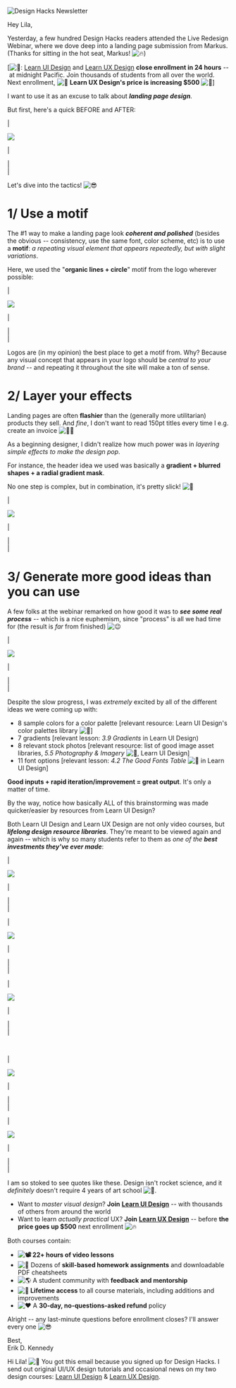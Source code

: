 ![Design Hacks Newsletter](https://ci5.googleusercontent.com/proxy/i5lB1CJkqmPPaNTz9WbHdJYqCYPsDwcovaQPtOyfwrRaEAYFcSlFq2zOFkrvKh8PkEsKV2XICb6f25qqLji4GSBG02oQz5aqm2n3=s0-d-e1-ft#https://learnui.design/extras/img/dh-email-header-hd.png)

Hey Lila,

Yesterday, a few hundred Design Hacks readers attended the Live Redesign Webinar, where we dove deep into a landing page submission from Markus. (Thanks for sitting in the hot seat, Markus! ![🔥](https://fonts.gstatic.com/s/e/notoemoji/15.0/1f525/36.png))

[![📣](https://fonts.gstatic.com/s/e/notoemoji/15.0/1f4e3/36.png): [Learn UI Design](https://click.convertkit-mail.com/gku986k67dc5hdkq9nwsr/qvh93733s7h83qxzlzfl/aHR0cHM6Ly9sZWFybnVpLmRlc2lnbg==) and [Learn UX Design](https://click.convertkit-mail.com/gku986k67dc5hdkq9nwsr/kkhkz4glu6h8p47rowtl/aHR0cHM6Ly9sZWFybnV4LmRlc2lnbg==) **close enrollment in 24 hours** -- at midnight Pacific. Join thousands of students from all over the world. Next enrollment, ![🚨](https://fonts.gstatic.com/s/e/notoemoji/15.0/1f6a8/36.png) **Learn UX Design's price is increasing $500** ![🚨](https://fonts.gstatic.com/s/e/notoemoji/15.0/1f6a8/36.png)]

I want to use it as an excuse to talk about ***landing page design***.

But first, here's a quick BEFORE and AFTER:

|

![](https://ci5.googleusercontent.com/proxy/qF7AGiTISHJlzX7h-5JEZfiPbtP8bGz4WL7Kvj8zV_eyNePcbxb9CxrpXqK_1oWCiGRVY2xX2CWKZwa6Qpf8h8FIY7uSorUL3Hkn0a5xaU81DoFGvJn3Pge5Vg2gv9yoKqs54jaNTK_CckQ=s0-d-e1-ft#https://embed.filekitcdn.com/e/gJxGcuzsv4KXrV4Q8BDmRk/4uw27TzjqKFPnu31Bh35UV/email?auto=)

 |

|\
 |

Let's dive into the tactics! ![😎](https://fonts.gstatic.com/s/e/notoemoji/15.0/1f60e/36.png)

1/ Use a motif
==============

The #1 way to make a landing page look ***coherent and polished*** (besides the obvious -- consistency, use the same font, color scheme, etc) is to use a **motif**: *a repeating visual element that appears repeatedly, but with slight variations*.

Here, we used the "**organic lines + circle**" motif from the logo wherever possible:

|

![](https://ci3.googleusercontent.com/proxy/JrFC8M5p_50pVJugwTAVTOsgBDCDrzRo2XNYsCOUKLQxfVbZFdLMFIaLi-HcBDl2BXlslaeGNyVXqfynNJ6mjRdKLqX5Kh8B20x-XwO7Od0zAQqAE4Y3ms2OQGMv7IrGf9mr-TWtKVIHSN4=s0-d-e1-ft#https://embed.filekitcdn.com/e/gJxGcuzsv4KXrV4Q8BDmRk/eWuNmpAJMXVKDsXBrbrYBs/email?auto=)

 |

|\
 |

Logos are (in my opinion) the best place to get a motif from. Why? Because any visual concept that appears in your logo should be *central to your brand* -- and repeating it throughout the site will make a ton of sense.

2/ Layer your effects
=====================

Landing pages are often **flashier** than the (generally more utilitarian) products they sell. And *fine*, I don't want to read 150pt titles every time I e.g. create an invoice ![🤷‍♂️](https://fonts.gstatic.com/s/e/notoemoji/15.0/1f937_200d_2642_fe0f/36.png)

As a beginning designer, I didn't realize how much power was in *layering simple effects to make the design pop*.

For instance, the header idea we used was basically a **gradient + blurred shapes + a radial gradient mask**.

No one step is complex, but in combination, it's pretty slick! ![💅](https://fonts.gstatic.com/s/e/notoemoji/15.0/1f485/36.png)

|

![](https://ci5.googleusercontent.com/proxy/Ko-sQMqdFQ3M6UMbrPFIIqr6MeBN88QWp8na63GTjAV5A5qiWON7B55RyJWWFXeq8OIEug1IkknI52JiAw2rXdIyrNzT6JJJBP6VxHb5K_0g8qOhV2jf2Y_zbNudVUOLsWt1BYM-jrPxwnw=s0-d-e1-ft#https://embed.filekitcdn.com/e/gJxGcuzsv4KXrV4Q8BDmRk/pnxjwp7rBqeFPQFMdJuPnm/email?auto=)

 |

|\
 |

3/ Generate more good ideas than you can use
============================================

A few folks at the webinar remarked on how good it was to ***see some real process*** -- which is a nice euphemism, since "process" is all we had time for (the result is *far* from finished) ![😉](https://fonts.gstatic.com/s/e/notoemoji/15.0/1f609/36.png)

|

![](https://ci5.googleusercontent.com/proxy/26fKYTQZ7Lq61pCeJhiLZCdObHA27S21cbRJ94NE2GlQKnDHHA3yVjbgQ5hrnhgaricp-Pq3qxKTkYij7hDIo6XE_BwUK2Fw_UFicsr4dC5gQLTR93Fz-nta_giPj68N_Iy8hMIw8y4viCQ=s0-d-e1-ft#https://embed.filekitcdn.com/e/gJxGcuzsv4KXrV4Q8BDmRk/2zKc1ChaSuPKpVzJo2TXZ7/email?auto=)

 |

|\
 |

Despite the slow progress, I was *extremely* excited by all of the different ideas we were coming up with:

-   8 sample colors for a color palette [relevant resource: Learn UI Design's color palettes library ![🎨](https://fonts.gstatic.com/s/e/notoemoji/15.0/1f3a8/36.png)]
-   7 gradients [relevant lesson: *3.9 Gradients* in Learn UI Design)
-   8 relevant stock photos [relevant resource: list of good image asset libraries, *5.5 Photography & Imagery* ![🌆](https://fonts.gstatic.com/s/e/notoemoji/15.0/1f306/36.png), Learn UI Design]
-   11 font options [relevant lesson: *4.2 The Good Fonts Table* ![🔡](https://fonts.gstatic.com/s/e/notoemoji/15.0/1f521/36.png) in Learn UI Design]

**Good inputs + rapid iteration/improvement = great output**. It's only a matter of time.

By the way, notice how basically ALL of this brainstorming was made quicker/easier by resources from Learn UI Design?

Both Learn UI Design and Learn UX Design are not only video courses, but ***lifelong design resource libraries***. They're meant to be viewed again and again -- which is why so many students refer to them as *one of the* ***best investments they've ever made***:

|

![](https://ci3.googleusercontent.com/proxy/jBlG16PFwCGdZBAgza7OcFLxTjmy64B6aBrkEw1FiV6jrHirFl4-zjVuxrdkLuJdteR1S0ZDO8NiXL5CVt4NJote3oxLm9ax2waZH-YeSld9N4mOtfmCES7DrN7m7flFiU6SP-48z9BKEMl8bQ=s0-d-e1-ft#https://embed.filekitcdn.com/e/gJxGcuzsv4KXrV4Q8BDmRk/sgRmPHpZH9vHLE83WwdrCJ?w=800&fit=max)

 |

|\
 |

|

![](https://ci3.googleusercontent.com/proxy/KW25V2YDw3Fsir-ZAjTWgga4Km0bj4K-3-ENEagpysDY6tWerdqMJHBDpV-r1c8p6-IWpVoqUxUWvAnzyuPAj5-1ejlZ0OelEjaSmoe2PV7mPU3_o9DmNInC7wICXg_KoQtvGcc=s0-d-e1-ft#https://embed.filekitcdn.com/e/gJxGcuzsv4KXrV4Q8BDmRk/rk4W7dmPqsDFVKzPnrdMp3/email)

 |

|\
 |

|

![](https://ci5.googleusercontent.com/proxy/hATdLaSyMpA3d3KToU1zy7KI1LALcXZJ89Hv_weVWY7ft8NkgyE9Ny45-TuY4s5Y7hy_r1qtS2Im61efraVuspxsqtWeQ-rx0LUiX4C4Z6Zk0HFVC9IiN7EpceMokrGYhTGRBII=s0-d-e1-ft#https://embed.filekitcdn.com/e/gJxGcuzsv4KXrV4Q8BDmRk/wdDB9AaDrvmBDk5kPFGSFi/email)

 |

|\
 |

​

|

![](https://ci4.googleusercontent.com/proxy/Tq6vdhia61hCV5oeIyb35IGkSuPh-9IkZ1DcEHoJ0LocjIRrRNl7MdpY1_yCCznoor2Y_rUREczrQ9PmwUazSFT5aG4TwoCZigzkRfE4xZsnWu4qQspfdGfsRGOL0k2Ronh4wN8=s0-d-e1-ft#https://embed.filekitcdn.com/e/gJxGcuzsv4KXrV4Q8BDmRk/oD34sBuioDfahn6kDHysmR/email)

 |

|\
 |

|

![](https://ci3.googleusercontent.com/proxy/Mc0j4IhfbIaiR6S1idSURZ1esLMsv9S-4ewL75SJcAC1dVOeshj2LTuHKq-7ZtjW4ULBFYzxaSXJ9XTPlqGB2Dfh0Em2qNrZvUgYTRQn1zfjvbwsVCCVNt3ehi30MH2saht6HIc=s0-d-e1-ft#https://embed.filekitcdn.com/e/gJxGcuzsv4KXrV4Q8BDmRk/nujqLptVxAbg6txY7uiJVn/email)

 |

|\
 |

I am so stoked to see quotes like these. Design isn't rocket science, and it *definitely* doesn't require 4 years of art school ![🙈](https://fonts.gstatic.com/s/e/notoemoji/15.0/1f648/36.png).

-   Want to *master visual design*? **Join** [**Learn UI Design**](https://click.convertkit-mail.com/gku986k67dc5hdkq9nwsr/qvh93733s7h83qxzlzfl/aHR0cHM6Ly9sZWFybnVpLmRlc2lnbg==) -- with thousands of others from around the world
-   Want to learn *actually practical* UX? **Join** [**Learn UX Design**](https://click.convertkit-mail.com/gku986k67dc5hdkq9nwsr/qvh93x06b7h83qxzlpcl/aHR0cHM6Ly93d3cubGVhcm51aS5kZXNpZ24vY291cnNlcy9sZWFybi11eC1kZXNpZ24uaHRtbCNlbnJvbGwtbm93) -- before **the price goes up $500** next enrollment ![🔥](https://fonts.gstatic.com/s/e/notoemoji/15.0/1f525/36.png)

Both courses contain:

-   **![📽](https://fonts.gstatic.com/s/e/notoemoji/15.0/1f4fd/36.png) 22+ hours of video lessons**
-   ![📝](https://fonts.gstatic.com/s/e/notoemoji/15.0/1f4dd/36.png) Dozens of **skill-based homework assignments** and downloadable PDF cheatsheets
-   ![🌎](https://fonts.gstatic.com/s/e/notoemoji/15.0/1f30e/36.png) A student community with **feedback and mentorship**
-   **![💯](https://fonts.gstatic.com/s/e/notoemoji/15.0/1f4af/36.png) Lifetime access** to all course materials, including additions and improvements
-   ![♥️](https://fonts.gstatic.com/s/e/notoemoji/15.0/2665_fe0f/36.png) A **30-day, no-questions-asked refund** policy

Alright -- any last-minute questions before enrollment closes? I'll answer every one ![😎](https://fonts.gstatic.com/s/e/notoemoji/15.0/1f60e/36.png)

Best,\
Erik D. Kennedy

Hi Lila! ![👋](https://fonts.gstatic.com/s/e/notoemoji/15.0/1f44b/36.png) You got this email because you signed up for Design Hacks. I send out original UI/UX design tutorials and occasional news on my two design courses: [Learn UI Design](https://click.convertkit-mail.com/gku986k67dc5hdkq9nwsr/kkhmh6h8p47roqsl/aHR0cDovL2xlYXJudWkuZGVzaWdu) & [Learn UX Design](https://click.convertkit-mail.com/gku986k67dc5hdkq9nwsr/58hvh7h5wleq4da6/aHR0cHM6Ly9sZWFybnVpLmRlc2lnbi9jb3Vyc2VzL2xlYXJuLXV4LWRlc2lnbi5odG1s).